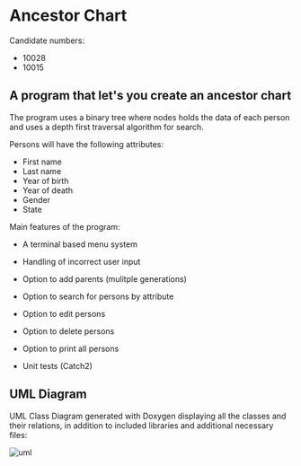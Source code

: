 # Ancestor Chart 

Candidate numbers:
* 10028
* 10015
 
## A program that let's you create an ancestor chart

The program uses a binary tree where nodes holds the data of each person and uses a depth first traversal algorithm for search.


Persons will have the following attributes:

* First name
* Last name
* Year of birth
* Year of death
* Gender
* State

Main features of the program:
* A terminal based menu system
* Handling of incorrect user input
* Option to add parents (mulitple generations)
* Option to search for persons by attribute
* Option to edit persons

* Option to delete persons
* Option to print all persons
* Unit tests (Catch2)

## UML Diagram

UML Class Diagram generated with Doxygen displaying all the classes and their relations, in addition to included libraries and additional necessary files:

![uml](https://user-images.githubusercontent.com/98808638/169454787-4083d54d-3a82-4ccc-81e5-fee4af135d9f.png)

